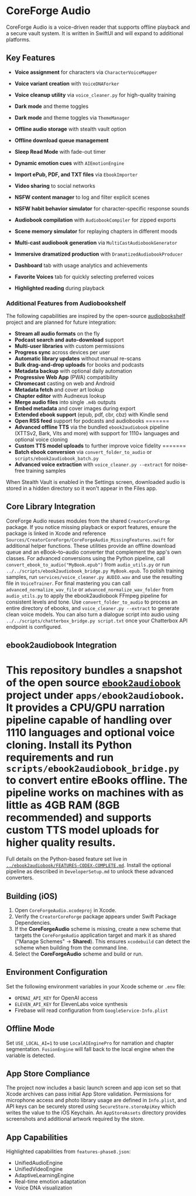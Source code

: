 # CoreForge Audio

CoreForge Audio is a voice-driven reader that supports offline playback and a secure
vault system. It is written in SwiftUI and will expand to additional platforms.
## Key Features

 - **Voice assignment** for characters via `CharacterVoiceMapper`
 - **Voice variant creation** with `VoiceDNAForker`
 - **Voice cleanup utility** via `voice_cleaner.py` for high-quality training
- **Dark mode** and theme toggles
 - **Dark mode** and theme toggles via `ThemeManager`

- **Offline audio storage** with stealth vault option
- **Offline download queue management**
- **Sleep Read Mode** with fade-out timer
- **Dynamic emotion cues** with `AIEmotionEngine`
- **Import ePub, PDF, and TXT files** via `EbookImporter`
- **Video sharing** to social networks
- **NSFW content manager** to log and filter explicit scenes
- **NSFW habit behavior simulator** for character-specific response sounds

- **Audiobook compilation** with `AudiobookCompiler` for zipped exports
- **Scene memory simulator** for replaying chapters in different moods
- **Multi-cast audiobook generation** via `MultiCastAudiobookGenerator`
- **Immersive dramatized production** with `DramatizedAudiobookProducer`
- **Dashboard** tab with usage analytics and achievements
- **Favorite Voices** tab for quickly selecting preferred voices
- **Highlighted reading** during playback


### Additional Features from Audiobookshelf
The following capabilities are inspired by the open-source
[audiobookshelf](https://github.com/advplyr/audiobookshelf) project and
are planned for future integration:
 - **Stream all audio formats** on the fly
 - **Podcast search and auto-download** support
 - **Multi-user libraries** with custom permissions
 - **Progress sync** across devices per user
 - **Automatic library updates** without manual re-scans
 - **Bulk drag-and-drop uploads** for books and podcasts
 - **Metadata backup** with optional daily automation
 - **Progressive Web App** (PWA) compatibility
 - **Chromecast** casting on web and Android
 - **Metadata fetch** and cover art lookup
 - **Chapter editor** with Audnexus lookup
 - **Merge audio files** into single `.m4b` outputs
 - **Embed metadata** and cover images during export
 - **Extended ebook support** (epub, pdf, cbr, cbz) with Kindle send
 - **Open RSS feed** support for podcasts and audiobooks
=======
- **Advanced offline TTS** via the bundled `ebook2audiobook` pipeline (XTTSv2,
  Bark, Vits and more) with support for 1110+ languages and optional voice
  cloning
- **Custom TTS model uploads** to further improve voice fidelity
=======
- **Batch ebook conversion** via `convert_folder_to_audio` or
  `scripts/ebook2audiobook_batch.py`
- **Advanced voice extraction** with `voice_cleaner.py --extract` for
  noise-free training samples



When Stealth Vault is enabled in the Settings screen, downloaded audio is
stored in a hidden directory so it won't appear in the Files app.

## Core Library Integration

CoreForge Audio reuses modules from the shared `CreatorCoreForge` package. If
you notice missing playback or export features, ensure the package is linked in
Xcode and reference `Sources/CreatorCoreForge/CoreForgeAudio_MissingFeatures.swift`
for additional helper functions. These utilities provide an offline download
queue and an eBook–to–audio converter that complement the app's own classes.
For advanced conversions using the Python pipeline, call
`convert_ebook_to_audio("MyBook.epub")` from `audio_utils.py` or run
`../../scripts/ebook2audiobook_bridge.py MyBook.epub`.
To polish training samples, run `services/voice_cleaner.py AUDIO.wav` and use the resulting file in `VoiceTrainer`.
For final mastering you can call `advanced_normalize_wav_file` or
`advanced_normalize_wav_folder` from `audio_utils.py` to apply the
ebook2audiobook FFmpeg pipeline for consistent levels and tone.
Use `convert_folder_to_audio` to process an entire directory of ebooks, and
`voice_cleaner.py --extract` to generate clean voice models.
You can also turn a dialogue script into audio using `../../scripts/chatterbox_bridge.py script.txt` once your Chatterbox API endpoint is configured.


## ebook2audiobook Integration

This repository bundles a snapshot of the open source
[`ebook2audiobook`](../ebook2audiobook) project under `apps/ebook2audiobook`.
It provides a CPU/GPU narration pipeline capable of handling over 1110
languages and optional voice cloning. Install its Python requirements and run
`scripts/ebook2audiobook_bridge.py` to convert entire eBooks offline. The
pipeline works on machines with as little as **4GB RAM** (8GB recommended) and
supports custom TTS model uploads for higher quality results.
=======
Full details on the Python-based feature set live in
[`../ebook2audiobook/FEATURES-CODEX-COMPLETE.md`](../ebook2audiobook/FEATURES-CODEX-COMPLETE.md).
Install the optional pipeline as described in `DeveloperSetup.md` to unlock
these advanced converters.


## Building (iOS)
1. Open `CoreForgeAudio.xcodeproj` in Xcode.
2. Verify the `CreatorCoreForge` package appears under Swift Package Dependencies.
3. If the **CoreForgeAudio** scheme is missing, create a new scheme that targets
   the `CoreForgeAudio` application target and mark it as shared ("Manage Schemes"
   → **Shared**). This ensures `xcodebuild` can detect the scheme when building
   from the command line.
4. Select the **CoreForgeAudio** scheme and build or run.

## Environment Configuration
Set the following environment variables in your Xcode scheme or `.env` file:
- `OPENAI_API_KEY` for OpenAI access
- `ELEVEN_API_KEY` for ElevenLabs voice synthesis
- Firebase will read configuration from `GoogleService-Info.plist`

## Offline Mode
Set `USE_LOCAL_AI=1` to use `LocalAIEnginePro` for narration and chapter
segmentation. `FusionEngine` will fall back to the local engine when the
variable is detected.

## App Store Compliance
The project now includes a basic launch screen and app icon set so
that Xcode archives can pass initial App Store validation. Permissions for
microphone access and photo library usage are defined in `Info.plist`, and API
keys can be securely stored using `SecureStore.storeApiKey` which writes the
value to the iOS Keychain.
An `AppStoreAssets` directory provides screenshots and
additional artwork required by the store.

## App Capabilities

Highlighted capabilities from `features-phase8.json`:
- UnifiedAudioEngine
- UnifiedVideoEngine
- AdaptiveLearningEngine
- Real-time emotion adaptation
- Voice DNA visualization
